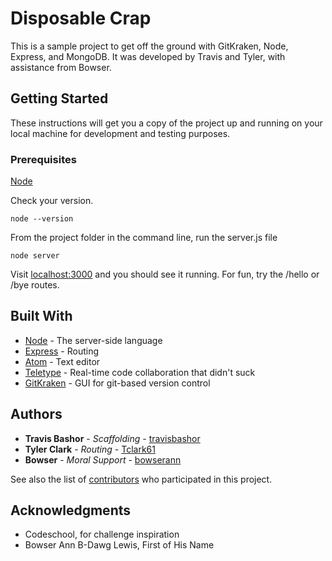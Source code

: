 # Disposable Crap

This is a sample project to get off the ground with GitKraken, Node, Express, and MongoDB. It was developed by Travis and Tyler, with assistance from Bowser.

## Getting Started

These instructions will get you a copy of the project up and running on your local machine for development and testing purposes.

### Prerequisites
[Node](https://nodejs.org/en/)

Check your version.

```
node --version
```

From the project folder in the command line, run the server.js file

```
node server
```

Visit [localhost:3000](localhost:3000) and you should see it running.
For fun, try the /hello or /bye routes.

## Built With

* [Node](https://nodejs.org/en/) - The server-side language
* [Express](https://github.com/expressjs/express) - Routing
* [Atom](https://atom.io/) - Text editor
* [Teletype](https://teletype.atom.io/) - Real-time code collaboration that didn't suck
* [GitKraken](https://www.gitkraken.com/) - GUI for git-based version control

## Authors

* **Travis Bashor** - *Scaffolding* - [travisbashor](https://github.com/travisbashor)
* **Tyler Clark** - *Routing* - [Tclark61](https://github.com/Tclark61)
* **Bowser** - *Moral Support* - [bowserann](https://github.com/bowserann)

See also the list of [contributors](https://github.com/travisbashor/Trials/contributors) who participated in this project.

## Acknowledgments

* Codeschool, for challenge inspiration
* Bowser Ann B-Dawg Lewis, First of His Name
